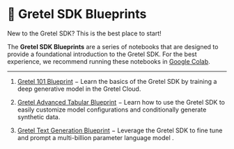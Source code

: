 # 📘 Gretel SDK Blueprints

New to the Gretel SDK? This is the best place to start!

 The **Gretel SDK Blueprints** are a series of notebooks that are designed to provide a foundational introduction to the Gretel SDK. For the best experience, we recommend running these notebooks in [Google Colab](https://colab.research.google.com/).

---

1. [Gretel 101 Blueprint](https://colab.research.google.com/github/gretelai/gretel-blueprints/blob/main/sdk_blueprints/Gretel_101_Blueprint.ipynb) $-$ Learn the basics of the Gretel SDK by training a deep generative model in the Gretel Cloud.  

2. [Gretel Advanced Tabular Blueprint](https://colab.research.google.com/github/gretelai/gretel-blueprints/blob/main/sdk_blueprints/Gretel_Advanced_Tabular_Blueprint.ipynb) $-$  Learn how to use the Gretel SDK to easily customize model configurations and conditionally generate synthetic data.

2. [Gretel Text Generation Blueprint](https://colab.research.google.com/github/gretelai/gretel-blueprints/blob/main/sdk_blueprints/Gretel_Text_Generation_Blueprint.ipynb) $-$  Leverage the Gretel SDK to fine tune and prompt a multi-billion parameter language model .
